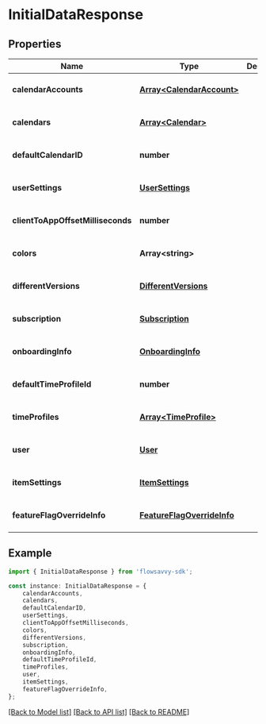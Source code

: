 # InitialDataResponse


## Properties

Name | Type | Description | Notes
------------ | ------------- | ------------- | -------------
**calendarAccounts** | [**Array&lt;CalendarAccount&gt;**](CalendarAccount.md) |  | [optional] [default to undefined]
**calendars** | [**Array&lt;Calendar&gt;**](Calendar.md) |  | [optional] [default to undefined]
**defaultCalendarID** | **number** |  | [optional] [default to undefined]
**userSettings** | [**UserSettings**](UserSettings.md) |  | [optional] [default to undefined]
**clientToAppOffsetMilliseconds** | **number** |  | [optional] [default to undefined]
**colors** | **Array&lt;string&gt;** |  | [optional] [default to undefined]
**differentVersions** | [**DifferentVersions**](DifferentVersions.md) |  | [optional] [default to undefined]
**subscription** | [**Subscription**](Subscription.md) |  | [optional] [default to undefined]
**onboardingInfo** | [**OnboardingInfo**](OnboardingInfo.md) |  | [optional] [default to undefined]
**defaultTimeProfileId** | **number** |  | [optional] [default to undefined]
**timeProfiles** | [**Array&lt;TimeProfile&gt;**](TimeProfile.md) |  | [optional] [default to undefined]
**user** | [**User**](User.md) |  | [optional] [default to undefined]
**itemSettings** | [**ItemSettings**](ItemSettings.md) |  | [optional] [default to undefined]
**featureFlagOverrideInfo** | [**FeatureFlagOverrideInfo**](FeatureFlagOverrideInfo.md) |  | [optional] [default to undefined]

## Example

```typescript
import { InitialDataResponse } from 'flowsavvy-sdk';

const instance: InitialDataResponse = {
    calendarAccounts,
    calendars,
    defaultCalendarID,
    userSettings,
    clientToAppOffsetMilliseconds,
    colors,
    differentVersions,
    subscription,
    onboardingInfo,
    defaultTimeProfileId,
    timeProfiles,
    user,
    itemSettings,
    featureFlagOverrideInfo,
};
```

[[Back to Model list]](../README.md#documentation-for-models) [[Back to API list]](../README.md#documentation-for-api-endpoints) [[Back to README]](../README.md)
